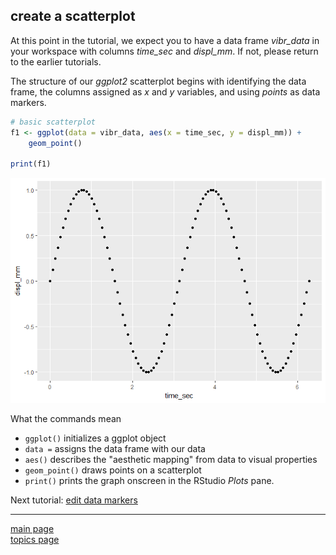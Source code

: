 
create a scatterplot
--------------------

At this point in the tutorial, we expect you to have a data frame *vibr\_data* in your workspace with columns *time\_sec* and *displ\_mm*. If not, please return to the earlier tutorials.

The structure of our *ggplot2* scatterplot begins with identifying the data frame, the columns assigned as *x* and *y* variables, and using *points* as data markers.

``` r
# basic scatterplot
f1 <- ggplot(data = vibr_data, aes(x = time_sec, y = displ_mm)) +
    geom_point()

print(f1)
```

![](tut-0304_create-scatterplot_files/figure-markdown_github-ascii_identifiers/unnamed-chunk-2-1.png)

What the commands mean

-   `ggplot()` initializes a ggplot object
-   `data =` assigns the data frame with our data
-   `aes()` describes the "aesthetic mapping" from data to visual properties
-   `geom_point()` draws points on a scatterplot
-   `print()` prints the graph onscreen in the RStudio *Plots* pane.

Next tutorial: [edit data markers](tut-0305_edit-data-markers.md)

------------------------------------------------------------------------

[main page](../README.md)<br> [topics page](README-by-topic.md)
